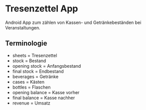 Tresenzettel App
================

Android App zum zählen von Kassen- und Getränkebeständen bei Veranstaltungen.

Terminologie
------------

* sheets = Tresenzettel
* stock = Bestand
* opening stock = Anfangsbestand
* final stock = Endbestand
* beverages = Getränke
* cases = Kästen
* bottles = Flaschen
* opening balance = Kasse vorher
* final balance = Kasse nachher
* revenue = Umsatz
